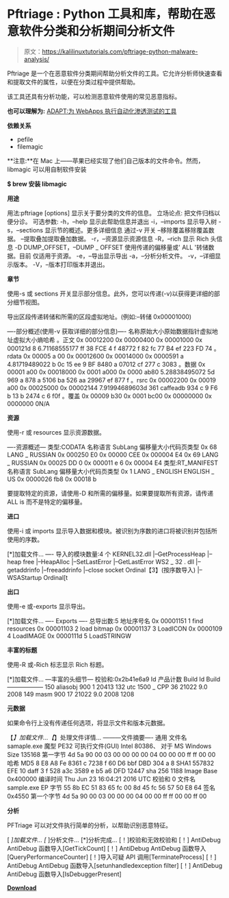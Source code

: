 # Pftriage : Python 工具和库，帮助在恶意软件分类和分析期间分析文件

> 原文：<https://kalilinuxtutorials.com/pftriage-python-malware-analysis/>

Pftriage 是一个在恶意软件分类期间帮助分析文件的工具。它允许分析师快速查看和提取文件的属性，以便在分类过程中提供帮助。

该工具还具有分析功能，可以检测恶意软件使用的常见恶意指标。

**也可以理解为:** [ADAPT:为 WebApps 执行自动化渗透测试的工具](https://kalilinuxtutorials.com/adapt/)

**依赖关系**

*   pefile
*   filemagic

**注意:**在 Mac 上——苹果已经实现了他们自己版本的文件命令。然而，libmagic 可以用自制软件安装

**$ brew 安装 libmagic**

**用途**

用法:pftriage [options]
显示关于要分类的文件的信息。
立场论点:
把文件归档以便分诊。
可选参数:
-h，–help 显示此帮助信息并退出
-i，–imports 显示导入树
-s，–sections 显示节的概述。更多详细信息
通过-v 开关
–移除覆盖移除覆盖数据。
–提取叠加提取叠加数据。
-r，–资源显示资源信息
-R，–rich 显示 Rich 头信息
-D DUMP_OFFSET，–DUMP _ OFFSET
使用传递的偏移量或' ALL '转储数据。目前
仅适用于资源。
-e，–导出显示导出
-a，–分析分析文件。
-v，–详细显示版本。
-V，–版本打印版本并退出。

**章节**

使用-s 或 sections 开关显示部分信息。此外，您可以传递(-v)以获得更详细的部分细节视图。

导出区段传递转储和所需的区段虚拟地址。(例如:–转储 0x00001000)

—-部分概述(使用-v 获取详细的部分信息)—-
名称原始大小原始数据指针虚拟地址虚拟大小熵哈希
。正文 0x 00012200 0x 00000400 0x 00001000 0x 000121d 8 6.71168555177 ff 38 FCE 4 f 48772 f 82 fc 77 B4 ef 223 FD 74
。rdata 0x 00005 a 00 0x 00012600 0x 00014000 0x 0000591 a 4.81719489022 b 0c 15 ee 9 BF 8480 a 07012 cf 277 c 3083
。数据 0x 00001 a00 0x 00018000 0x 0001 a000 0x 0000 ab80 5.28838495072 5d 969 a 878 a 5106 ba 526 aa 29967 ef 877 f
。rsrc 0x 00002200 0x 00019 a00 0x 00025000 0x 00002144 7.91994689603d 361 caffeadb 934 c 9 F6 b 13 b 2474 c 6 f0f
。覆盖 0x 00009 b30 0x 0001 bc00 0x 00000000 0x 0000000 0N/A

**资源**

使用-r 或 resources 显示资源数据。

—-资源概述—
类型:CODATA
名称语言 SubLang 偏移量大小代码页类型
0x 68 LANG _ RUSSIAN 0x 000250 E0 0x 00000 CEE 0x 000004 E4
0x 69 LANG _ RUSSIAN 0x 00025 DD 0 0x 000011 e 6 0x 00004 E4
类型:RT_MANIFEST
名称语言 SubLang 偏移量大小代码页类型
0x 1 LANG _ ENGLISH ENGLISH _ US 0x 0000026 fb8 0x 00018 b

要提取特定的资源，请使用-D 和所需的偏移量。如果要提取所有资源，请传递 ALL is 而不是特定的偏移量。

**进口**

使用-i 或 imports 显示导入数据和模块。被识别为序数的进口将被识别并包括所使用的序数。

[*]加载文件…
—-
导入的模块数量:4 个
KERNEL32.dll
|–GetProcessHeap
|–heap free
|–HeapAlloc
|–SetLastError
|–GetLastError
WS2 _ 32 . dll
|–getaddrinfo
|–freeaddrinfo
|–close socket Ordinal【3】(按序数导入)
|–WSAStartup Ordinal[t

**出口**

使用-e 或-exports 显示导出。

[*]加载文件…
—- Exports —-
总导出数:5
地址序号名
0x 00001151 1 find resources
0x 00001103 2 load bitmap
0x 00001137 3 LoadICON
0x 0000109 4 LoadIMAGE
0x 0000111d 5 LoadSTRINGW

**丰富的标题**

使用-R 或-Rich 标志显示 Rich 标题。

[*]加载文件…
—丰富的头细节—
校验和:0x2b41e6a9
Id 产品计数 Build Id Build
——————
150 aliasobj 900 1 20413
132 utc 1500 _ CPP 36 21022 9.0 2008
149 masm 900 17 21022 9.0 2008
1208

**元数据**

如果命令行上没有传递任何选项，将显示文件和版本元数据。

【*】加载文件…【*】处理文件详情…
———文件摘要—-
通用
文件名 samaple.exe
魔型 PE32 可执行文件(GUI) Intel 80386、 对于 MS Windows
Size 135168
第一字节 4d 5a 90 00 03 00 00 00 00 04 00 00 00 ff ff 00 00
哈希
MD5 8 E8 A8 Fe 8361 c 7238 f 60 D6 bbf DBD 304 a 8
SHA1 557832 EFE 10 daff 3 f 528 a3c 3589 e b5 a6 DFD 12447
sha 256 1188
Image Base 0x400000
编译时间 Thu Jun 23 16:04:21 2016 UTC
校验和 0
文件名 sample.exe
EP 字节 55 8b EC 51 83 65 fc 00 8d 45 fc 56 57 50 E8 64
签名 0x4550
第一个字节 4d 5a 90 00 03 00 00 00 04 00 00 ff ff 00 00 ff 00

**分析**

PFTriage 可以对文件执行简单的分析，以帮助识别恶意特征。

[ *]加载文件… [* ]分析文件…
[*]分析完成…
[！]校验和无效校验和
[！] AntiDebug AntiDebug 函数导入[GetTickCount]
[！] AntiDebug AntiDebug 函数导入[QueryPerformanceCounter]
[！]导入可疑 API 调用[TerminateProcess]
[！] AntiDebug AntiDebug 函数导入[setunhandledexception filter]
[！] AntiDebug AntiDebug 函数导入[IsDebuggerPresent]

[**Download**](https://github.com/idiom/pftriage)